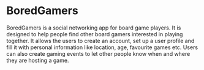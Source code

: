 # BoredGamers
BoredGamers is a social networking app for board game players. It is designed to help people find other board gamers interested in playing together. It allows the users to create an account, set up a user profile and fill it with personal information like location, age, favourite games etc. Users can also create gaming events to let other people know when and where they are hosting a game.
